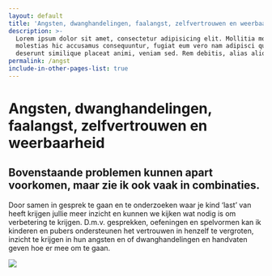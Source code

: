 ```yaml
---
layout: default
title: 'Angsten, dwanghandelingen, faalangst, zelfvertrouwen en weerbaarheid'
description: >-
  Lorem ipsum dolor sit amet, consectetur adipisicing elit. Mollitia molestiae
  molestias hic accusamus consequuntur, fugiat eum vero nam adipisci quibusdam
  deserunt similique placeat animi, veniam sed. Rem debitis, alias aliquid.
permalink: /angst
include-in-other-pages-list: true
---
```

# Angsten, dwanghandelingen, faalangst, zelfvertrouwen en weerbaarheid

## Bovenstaande problemen kunnen apart voorkomen, maar zie ik ook vaak in combinaties.

Door samen in gesprek te gaan en te onderzoeken waar je kind ‘last’ van heeft krijgen jullie meer inzicht en kunnen we kijken wat nodig is om verbetering te krijgen. D.m.v. gesprekken, oefeningen en spelvormen kan ik kinderen en pubers ondersteunen het vertrouwen in henzelf te vergroten, inzicht te krijgen in hun angsten en of dwanghandelingen en handvaten geven hoe er mee om te gaan.

![](/uploads/fullsizerender-14-.jpg)
